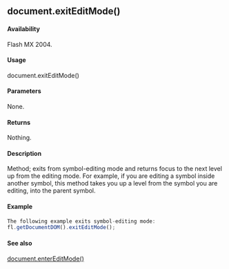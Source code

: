 ## document.exitEditMode()

#### Availability

Flash MX 2004.

#### Usage

document.exitEditMode()

#### Parameters

None.

#### Returns

Nothing.

#### Description

Method; exits from symbol-editing mode and returns focus to the next level up from the editing mode. For example, if you are editing a symbol inside another symbol, this method takes you up a level from the symbol you are editing, into the parent symbol.

#### Example

```javascript
The following example exits symbol-editing mode:
fl.getDocumentDOM().exitEditMode();

```
#### See also

[document.enterEditMode()](#!AdobeDocs/developers-animatesdk-docs/master/Document_object/docume60.md)
